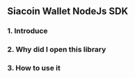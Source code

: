 ## Siacoin Wallet NodeJs SDK

### 1. Introduce


### 2. Why did I open this library


### 3. How to use it

